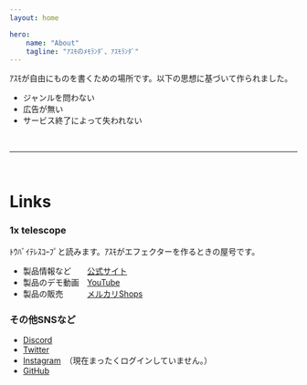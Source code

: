 ```yaml
---
layout: home

hero:
    name: "About"
    tagline: "ｱｽﾓのﾒﾓﾗﾝﾀﾞ、ｱｽﾓﾗﾝﾀﾞ"
---
```


ｱｽﾓが自由にものを書くための場所です。以下の思想に基づいて作られました。

- ジャンルを問わない
- 広告が無い
- サービス終了によって失われない

&nbsp;

---

&nbsp;

# Links

### 1x telescope

ﾄｳﾊﾞｲﾃﾚｽｺｰﾌﾟと読みます。ｱｽﾓがエフェクターを作るときの屋号です。

- 製品情報など　　[公式サイト](https://sites.google.com/view/1xtelescope)
- 製品のデモ動画　[YouTube](https://www.youtube.com/@1xtelescope)
- 製品の販売　　　[メルカリShops](https://mercari-shops.com/shops/RdY2x3FGbBMRRMDFAuTXpa?source=shared_link&utm_source=shared_link)

### その他SNSなど

- [Discord](https://discord.gg/DPArTErbtv)
- [Twitter](https://x.com/aSumo_1xts)
- [Instagram](https://www.instagram.com/asumo_1xts/)　（現在まったくログインしていません。）
- [GitHub](https://github.com/aSumo-1xts)
